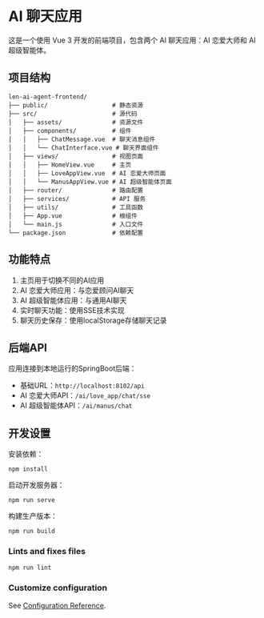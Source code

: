 # AI 聊天应用

这是一个使用 Vue 3 开发的前端项目，包含两个 AI 聊天应用：AI 恋爱大师和 AI 超级智能体。

## 项目结构

```
len-ai-agent-frontend/
├── public/                  # 静态资源
├── src/                     # 源代码
│   ├── assets/              # 资源文件
│   ├── components/          # 组件
│   │   ├── ChatMessage.vue  # 聊天消息组件
│   │   └── ChatInterface.vue # 聊天界面组件
│   ├── views/               # 视图页面
│   │   ├── HomeView.vue     # 主页
│   │   ├── LoveAppView.vue  # AI 恋爱大师页面
│   │   └── ManusAppView.vue # AI 超级智能体页面
│   ├── router/              # 路由配置
│   ├── services/            # API 服务
│   ├── utils/               # 工具函数
│   ├── App.vue              # 根组件
│   └── main.js              # 入口文件
└── package.json             # 依赖配置
```

## 功能特点

1. 主页用于切换不同的AI应用
2. AI 恋爱大师应用：与恋爱顾问AI聊天
3. AI 超级智能体应用：与通用AI聊天
4. 实时聊天功能：使用SSE技术实现
5. 聊天历史保存：使用localStorage存储聊天记录

## 后端API

应用连接到本地运行的SpringBoot后端：

- 基础URL：`http://localhost:8102/api`
- AI 恋爱大师API：`/ai/love_app/chat/sse`
- AI 超级智能体API：`/ai/manus/chat`

## 开发设置

安装依赖：
```
npm install
```

启动开发服务器：
```
npm run serve
```

构建生产版本：
```
npm run build
```

### Lints and fixes files
```
npm run lint
```

### Customize configuration
See [Configuration Reference](https://cli.vuejs.org/config/).
